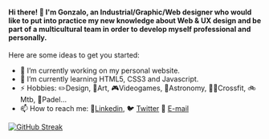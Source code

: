 #### Hi there! 👋 I'm Gonzalo, an Industrial/Graphic/Web designer who would like to put into practice my new knowledge about Web & UX design and be part of a multicultural team in order to develop myself professional and personally. 




Here are some ideas to get you started:

- :wrench: I’m currently working on my personal website.
- 🌱 I’m currently learning HTML5, CSS3 and Javascript.
- ⚡ Hobbies: ✏️Design, 🎨Art, 🎮Videogames, 🔭Astronomy, 🏋️‍♂️Crossfit, 🚲Mtb, 🎾Padel...
- 📫 How to reach me: :blue_book:[Linkedin](https://www.linkedin.com/in/gonzalo-soriano-franc%C3%A9s-522392130/),  :bird: [Twitter](https://twitter.com/g0nz4l0_) 📧 [E-mail](mailto:gonzalosofran@hotmail.com)




[![GitHub Streak](http://github-readme-streak-stats.herokuapp.com?user=ggonzaloo10&theme=github-light&date_format=j%20M%5B%20Y%5D&fire=DD2727)](https://git.io/streak-stats)
<!-- - - 👯 I’m looking to collaborate on ...
- 🤔 I’m looking for help with ... -->
<!-- - 😄 Pronouns: ...
- ⚡ Hobbies: ... --> 
